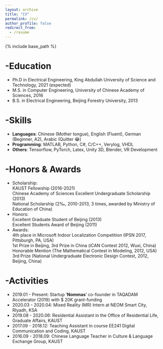 ```yaml
---
layout: archive
title: "CV"
permalink: /cv/
author_profile: false
redirect_from:
  - /resume
---
```


{% include base_path %}

-Education
======
* Ph.D in Electrical Engineering, King Abdullah University of Science and Technology, 2021 (expected)
* M.S. in Computer Engineering, University of Chinese Academy of Sciences, 2016
* B.S. in Electrical Engineering, Beijing Forestry University, 2013

  
-Skills
======
* **Languages**: Chinese (Mother tongue), English (Fluent), German (Beginner, A2), Arabic (Quitter :joy:)
* **Programming**: MATLAB, Python, C#, C/C++, Verylog, VHDL
* **Others**: Tensorflow, PyTorch, Latex, Unity 3D, Blender, VR Development


-Honors & Awards
=====
* Scholarship:\
KAUST Fellowship (2016-2021)\
Chinese Academy of Sciences Excellent Undergraduate Scholarship (2013)\
National Scholarship (2‰, 2010-2013, 3 times, awarded by Ministry of Education of China)
* Honors:\
Excellent Graduate Student of Beijing (2013)\
Excellent Students Award of Beijing (2011)
* Awards:\
4th place in Microsoft Indoor Localization Competition (IPSN 2017, Pittsburgh, PA, USA)\
1st Prize in Beijing, 3rd Prize in China (iCAN Contest 2012, Wuxi, China)\
Honorable Mention (The Mathematical Contest in Modeling, 2012, USA)\
3rd Prize (National Undergraduate Electronic Design Contest, 2012, Beijing, China)

-Activities
======
* 2019.01 - Present:    Startup ‘**Nommas**’ co-founder in TAQADAM Accelerator (2019) with $ 20K grant-funding
* 2020.03 - 2020.04: Mixed Reality (MR) Intern at NEOM Smart City, RIyadh, KSA
* 2019.08 - 2020.06: Residential Assistant in the Office of Residential Life, Graduate Affairs, KAUST
* 2017.09 - 2018.12: Teaching Assistant in course EE241 Digital Communication and Coding, KAUST
* 2016.09 - 2018.09: Chinese Language Teacher in Culture & Language Exchange Group, KAUST

